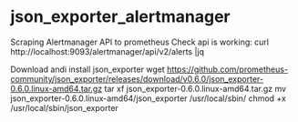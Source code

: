 # json_exporter_alertmanager
Scraping Alertmanager API to prometheus
Check api is working:
curl  http://localhost:9093/alertmanager/api/v2/alerts |jq

Download andi install json_exporter
wget https://github.com/prometheus-community/json_exporter/releases/download/v0.6.0/json_exporter-0.6.0.linux-amd64.tar.gz
tar xf json_exporter-0.6.0.linux-amd64.tar.gz
mv json_exporter-0.6.0.linux-amd64/json_exporter /usr/local/sbin/
chmod +x  /usr/local/sbin/json_exporter

